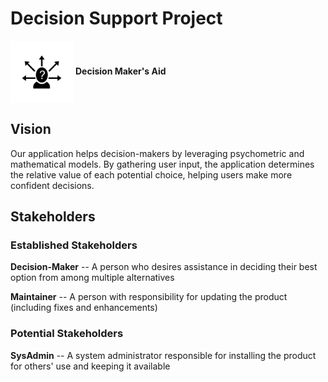 
# Decision Support Project

<img src="multipleAlternatives.png" alt="Icon of head with question mark and multiple exiting arrows" width="100" valign="middle"> <b>Decision Maker's Aid</b>

## Vision

Our application helps decision-makers by leveraging psychometric and mathematical models. By gathering user input, the application determines the relative value of each potential choice, helping users make more confident decisions.

<!--
### Initial vision statement contributions

- Our application helps users make decisions. It leverages information directly from the user to apply proven psychometric and mathematical methods to output visual aids that allow for easier decision-making.

- For everyone who struggles with everyday decision making the (product name) is a decision support tool that takes the stress out of everyday decision making via the use of psychometrics and mathematics.

- To create an application to help technologically proficient users who struggle with making confident decisions. The Decision Support App is a decision assistant tool that implements psychometric and mathematical modeling to elevate user decisiveness or present a set of recommendations that reflect the users’ preferences.
-->

## Stakeholders

### Established Stakeholders

**Decision-Maker** -- A person who desires assistance in deciding their best option from among multiple alternatives

**Maintainer** -- A person with responsibility for updating the product (including fixes and enhancements)

### Potential Stakeholders

**SysAdmin** -- A system administrator responsible for installing the product for others' use and keeping it available
